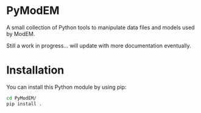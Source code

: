 PyModEM
=======

A small collection of Python tools to manipulate data files and models used by
ModEM.

Still a work in progress... will update with more documentation eventually.

# Installation

You can install this Python module by using pip:

```bash
cd PyModEM/
pip install .
```
